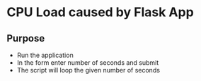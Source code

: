 # CPU Load caused by Flask App
## Purpose
- Run the application
- In the form enter number of seconds and submit
- The script will loop the given number of seconds
